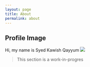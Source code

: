 ```yaml
---
layout: page
title: About
permalink: about
---
```


## Profile Image

Hi, my name is Syed Kawish Qayyum
<img class="mx-auto w-1/2" src="{{site.baseurl}}/assets/img/kawish.jpg">

> This section is a work-in-progres

